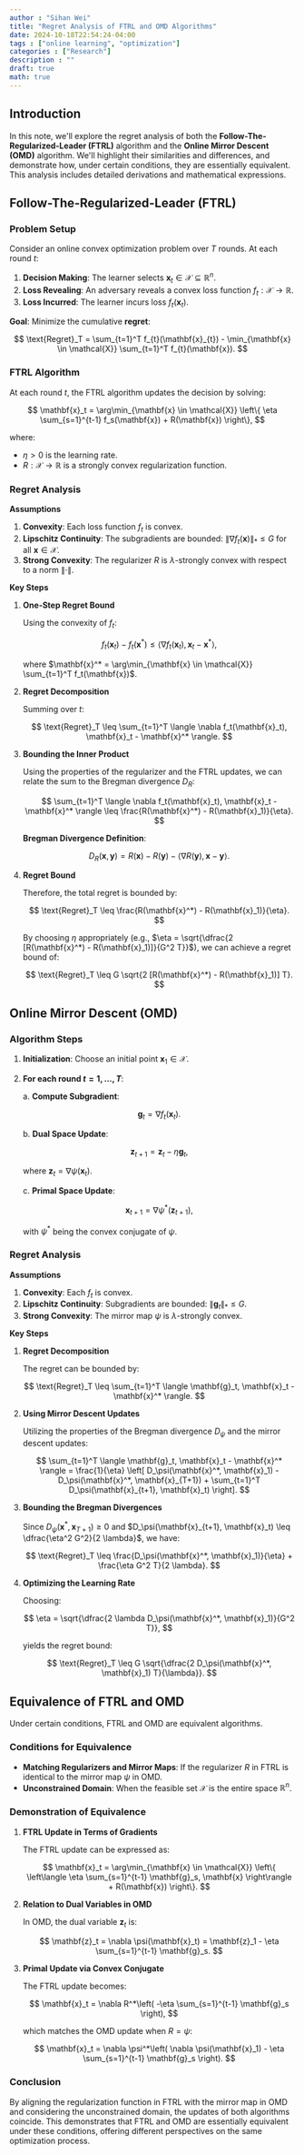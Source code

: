 ```yaml
---
author : "Sihan Wei"
title: "Regret Analysis of FTRL and OMD Algorithms"
date: 2024-10-18T22:54:24-04:00
tags : ["online learning", "optimization"]
categories : ["Research"]
description : ""
draft: true
math: true
---
```



## Introduction

In this note, we'll explore the regret analysis of both the **Follow-The-Regularized-Leader (FTRL)** algorithm and the **Online Mirror Descent (OMD)** algorithm. We'll highlight their similarities and differences, and demonstrate how, under certain conditions, they are essentially equivalent. This analysis includes detailed derivations and mathematical expressions.

## Follow-The-Regularized-Leader (FTRL)

### Problem Setup

Consider an online convex optimization problem over $T$ rounds. At each round $t$:

1. **Decision Making**: The learner selects $\mathbf{x}_t \in \mathcal{X} \subseteq \mathbb{R}^n$.
2. **Loss Revealing**: An adversary reveals a convex loss function $f_t : \mathcal{X} \rightarrow \mathbb{R}$.
3. **Loss Incurred**: The learner incurs loss $f_t(\mathbf{x}_t)$.

**Goal**: Minimize the cumulative **regret**: 

$$
\text{Regret}_T = \sum_{t=1}^T f_{t}(\mathbf{x}_{t}) - \min_{\mathbf{x} \in \mathcal{X}} \sum_{t=1}^T f_{t}(\mathbf{x}).
$$



### FTRL Algorithm

At each round $t$, the FTRL algorithm updates the decision by solving:

$$
\mathbf{x}_t = \arg\min_{\mathbf{x} \in \mathcal{X}} \left\{ \eta \sum_{s=1}^{t-1} f_s(\mathbf{x}) + R(\mathbf{x}) \right\},
$$

where:

- $\eta > 0$ is the learning rate.
- $R : \mathcal{X} \rightarrow \mathbb{R}$ is a strongly convex regularization function.

### Regret Analysis

**Assumptions**

1. **Convexity**: Each loss function $f_t$ is convex.
2. **Lipschitz Continuity**: The subgradients are bounded: $\| \nabla f_t(\mathbf{x}) \|_* \leq G$ for all $\mathbf{x} \in \mathcal{X}$.
3. **Strong Convexity**: The regularizer $R$ is $\lambda$-strongly convex with respect to a norm $\| \cdot \|$.

**Key Steps**

1. **One-Step Regret Bound**

   Using the convexity of $f_t$:

   $$
   f_t(\mathbf{x}_t) - f_t(\mathbf{x}^*) \leq \langle \nabla f_t(\mathbf{x}_t), \mathbf{x}_t - \mathbf{x}^* \rangle,
   $$

   where $\mathbf{x}^* = \arg\min_{\mathbf{x} \in \mathcal{X}} \sum_{t=1}^T f_t(\mathbf{x})$.

2. **Regret Decomposition**

   Summing over $t$:

   $$
   \text{Regret}_T \leq \sum_{t=1}^T \langle \nabla f_t(\mathbf{x}_t), \mathbf{x}_t - \mathbf{x}^* \rangle.
   $$

3. **Bounding the Inner Product**

   Using the properties of the regularizer and the FTRL updates, we can relate the sum to the Bregman divergence $D_R$:

   $$
   \sum_{t=1}^T \langle \nabla f_t(\mathbf{x}_t), \mathbf{x}_t - \mathbf{x}^* \rangle \leq \frac{R(\mathbf{x}^*) - R(\mathbf{x}_1)}{\eta}.
   $$

   **Bregman Divergence Definition**:

   $$
   D_R(\mathbf{x}, \mathbf{y}) = R(\mathbf{x}) - R(\mathbf{y}) - \langle \nabla R(\mathbf{y}), \mathbf{x} - \mathbf{y} \rangle.
   $$

4. **Regret Bound**

   Therefore, the total regret is bounded by:

   $$
   \text{Regret}_T \leq \frac{R(\mathbf{x}^*) - R(\mathbf{x}_1)}{\eta}.
   $$

   By choosing $\eta$ appropriately (e.g., $\eta = \sqrt{\dfrac{2 [R(\mathbf{x}^*) - R(\mathbf{x}_1)]}{G^2 T}}$), we can achieve a regret bound of:

   $$
   \text{Regret}_T \leq G \sqrt{2 [R(\mathbf{x}^*) - R(\mathbf{x}_1)] T}.
   $$

## Online Mirror Descent (OMD)

### Algorithm Steps

1. **Initialization**: Choose an initial point $\mathbf{x}_1 \in \mathcal{X}$.

2. **For each round $t = 1, \dots, T$**:

   a. **Compute Subgradient**:

   $$
   \mathbf{g}_t = \nabla f_t(\mathbf{x}_t).
   $$

   b. **Dual Space Update**:

   $$
   \mathbf{z}_{t+1} = \mathbf{z}_t - \eta \mathbf{g}_t,
   $$

   where $\mathbf{z}_t = \nabla \psi(\mathbf{x}_t)$.

   c. **Primal Space Update**:

   $$
   \mathbf{x}_{t+1} = \nabla \psi^*(\mathbf{z}_{t+1}),
   $$

   with $\psi^*$ being the convex conjugate of $\psi$.

### Regret Analysis

**Assumptions**

1. **Convexity**: Each $f_t$ is convex.
2. **Lipschitz Continuity**: Subgradients are bounded: $\| \mathbf{g}_t \|_* \leq G$.
3. **Strong Convexity**: The mirror map $\psi$ is $\lambda$-strongly convex.

**Key Steps**

1. **Regret Decomposition**

   The regret can be bounded by:

   $$
   \text{Regret}_T \leq \sum_{t=1}^T \langle \mathbf{g}_t, \mathbf{x}_t - \mathbf{x}^* \rangle.
   $$

2. **Using Mirror Descent Updates**

   Utilizing the properties of the Bregman divergence $D_\psi$ and the mirror descent updates:

   $$
   \sum_{t=1}^T \langle \mathbf{g}_t, \mathbf{x}_t - \mathbf{x}^* \rangle = \frac{1}{\eta} \left[ D_\psi(\mathbf{x}^*, \mathbf{x}_1) - D_\psi(\mathbf{x}^*, \mathbf{x}_{T+1}) + \sum_{t=1}^T D_\psi(\mathbf{x}_{t+1}, \mathbf{x}_t) \right].
   $$

3. **Bounding the Bregman Divergences**

   Since $D_\psi(\mathbf{x}^*, \mathbf{x}_{T+1}) \geq 0$ and $D_\psi(\mathbf{x}_{t+1}, \mathbf{x}_t) \leq \dfrac{\eta^2 G^2}{2 \lambda}$, we have:

   $$
   \text{Regret}_T \leq \frac{D_\psi(\mathbf{x}^*, \mathbf{x}_1)}{\eta} + \frac{\eta G^2 T}{2 \lambda}.
   $$

4. **Optimizing the Learning Rate**

   Choosing:

   $$
   \eta = \sqrt{\dfrac{2 \lambda D_\psi(\mathbf{x}^*, \mathbf{x}_1)}{G^2 T}},
   $$

   yields the regret bound:

   $$
   \text{Regret}_T \leq G \sqrt{\dfrac{2 D_\psi(\mathbf{x}^*, \mathbf{x}_1) T}{\lambda}}.
   $$

## Equivalence of FTRL and OMD

Under certain conditions, FTRL and OMD are equivalent algorithms.

### Conditions for Equivalence

- **Matching Regularizers and Mirror Maps**: If the regularizer $R$ in FTRL is identical to the mirror map $\psi$ in OMD.
- **Unconstrained Domain**: When the feasible set $\mathcal{X}$ is the entire space $\mathbb{R}^n$.

### Demonstration of Equivalence

1. **FTRL Update in Terms of Gradients**

   The FTRL update can be expressed as:

   $$
   \mathbf{x}_t = \arg\min_{\mathbf{x} \in \mathcal{X}} \left\{ \left\langle \eta \sum_{s=1}^{t-1} \mathbf{g}_s, \mathbf{x} \right\rangle + R(\mathbf{x}) \right\}.
   $$

2. **Relation to Dual Variables in OMD**

   In OMD, the dual variable $\mathbf{z}_t$ is:

   $$
   \mathbf{z}_t = \nabla \psi(\mathbf{x}_t) = \mathbf{z}_1 - \eta \sum_{s=1}^{t-1} \mathbf{g}_s.
   $$

3. **Primal Update via Convex Conjugate**

   The FTRL update becomes:

   $$
   \mathbf{x}_t = \nabla R^*\left( -\eta \sum_{s=1}^{t-1} \mathbf{g}_s \right),
   $$

   which matches the OMD update when $R = \psi$:

   $$
   \mathbf{x}_t = \nabla \psi^*\left( \nabla \psi(\mathbf{x}_1) - \eta \sum_{s=1}^{t-1} \mathbf{g}_s \right).
   $$

### Conclusion

By aligning the regularization function in FTRL with the mirror map in OMD and considering the unconstrained domain, the updates of both algorithms coincide. This demonstrates that FTRL and OMD are essentially equivalent under these conditions, offering different perspectives on the same optimization process.
